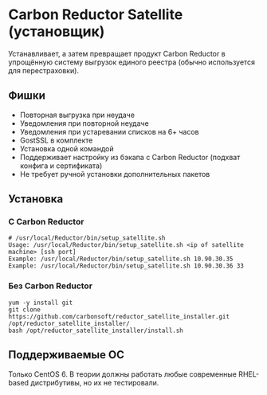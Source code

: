 # Carbon Reductor Satellite (установщик)

Устанавливает, а затем превращает продукт Carbon Reductor в упрощённую систему выгрузок единого реестра (обычно используется для перестраховки).

## Фишки

- Повторная выгрузка при неудаче
- Уведомления при повторной неудаче
- Уведомления при устаревании списков на 6+ часов
- GostSSL в комплекте
- Установка одной командой
- Поддерживает настройку из бэкапа с Carbon Reductor (подхват конфига и сертификата)
- Не требует ручной установки дополнительных пакетов

## Установка

### С Carbon Reductor

    # /usr/local/Reductor/bin/setup_satellite.sh 
    Usage: /usr/local/Reductor/bin/setup_satellite.sh <ip of satellite machine> [ssh port]
    Example: /usr/local/Reductor/bin/setup_satellite.sh 10.90.30.35
    Example: /usr/local/Reductor/bin/setup_satellite.sh 10.90.30.36 33

### Без Carbon Reductor

    yum -y install git
    git clone https://github.com/carbonsoft/reductor_satellite_installer.git /opt/reductor_satellite_installer/
    bash /opt/reductor_satellite_installer/install.sh

## Поддерживаемые ОС

Только CentOS 6. В теории должны работать любые современные RHEL-based дистрибутивы, но их не тестировали.
